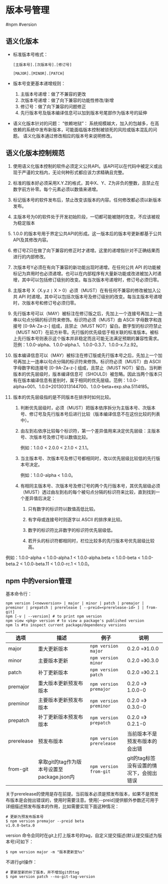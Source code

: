 # 版本号管理
#npm #version
## 语义化版本

- 标准版本号格式：

  `[主版本号].[次版本号].[修订号]`
  
  `[MAJOR].[MINOR].[PATCH]`
- 版本号变更基本递增规则：
  1. 主版本号递增：做了不兼容的更改
  2. 次版本号递增：做了向下兼容的功能性修改/新增
  3. 修订号：做了向下兼容的问题修正
  4.  先行版本号及版本编译信息可以加到版本号尾部作为版本号的延伸
- 语义化版本针对的问题：
    “依赖地狱”： 系统规模越大，加入的包越多，在高依赖的系统中发布新版本，可能面临版本控制被锁死的风险或版本混乱的问题。
    语义化版本通过修改相应的版本号来说明修改。
## 语义化版本控制规范

1. 使用语义化版本控制的软件必须定义公共API。该API可以在代码中被定义或出现于严谨的文档内，无论何种形式都应该力求精确且完整。

3. 标准的版本好必须采用X.Y.Z的格式，其中X、Y、Z为非负的整数，且禁止在数字前方补零。每个元素必须以数值来递增。

4. 标记版本号的软件发布后，禁止改变该版本的内容。任何修改都必须以新版本发布。

5. 主版本号为0的软件处于开发初始阶段，一切都可能被随时改变。不应该被视为稳定版本

6. 1.0.0 的版本号用于界定公共API的形成。这一版本后的版本号更新都基于公共API及其修改内容。

7. 修订号Z只在做了向下兼容的修正时才递增。这里的递增指针对不正确结果而进行的内部修改。

8. 次版本号Y必须在有向下兼容的新功能出现时递增。在任何公共 API 的功能被标记为弃用时也必须递增。也可以在内部程序有大量新功能或改进被加入时递增，其中可以包括修订级别的改变。每当次版本号递增时，修订号必须归零。

9. 主版本号 X（X.y.z `|` X > 0）必须（MUST）在有任何不兼容的修改被加入公共 API 时递增。其中可以包括次版本号及修订级别的改变。每当主版本号递增时，次版本号和修订号必须归零。

10. 先行版本号可以（MAY）被标注在修订版之后，先加上一个连接号再加上一连串以句点分隔的标识符来修饰。标识符必须（MUST）由 ASCII 字母数字和连接号 [0-9A-Za-z-] 组成，且禁止（MUST NOT）留白。数字型的标识符禁止（MUST NOT）在前方补零。先行版的优先级低于相关联的标准版本。被标上先行版本号则表示这个版本并非稳定而且可能无法满足预期的兼容性需求。范例：1.0.0-alpha、1.0.0-alpha.1、1.0.0-0.3.7、1.0.0-x.7.z.92。

11. 版本编译信息可以（MAY）被标注在修订版或先行版本号之后，先加上一个加号再加上一连串以句点分隔的标识符来修饰。标识符必须（MUST）由 ASCII 字母数字和连接号 [0-9A-Za-z-] 组成，且禁止（MUST NOT）留白。当判断版本的优先层级时，版本编译信息可（SHOULD）被忽略。因此当两个版本只有在版本编译信息有差别时，属于相同的优先层级。范例：1.0.0-alpha+001、1.0.0+20130313144700、1.0.0-beta+exp.sha.5114f85。

12. 版本的优先层级指的是不同版本在排序时如何比较。
    
    1.  判断优先层级时，必须（MUST）把版本依序拆分为主版本号、次版本号、修订号及先行版本号后进行比较（版本编译信息不在这份比较的列表中）。
        
    2.  由左到右依序比较每个标识符，第一个差异值用来决定优先层级：主版本号、次版本号及修订号以数值比较。
        
        例如：1.0.0 < 2.0.0 < 2.1.0 < 2.1.1。
        
    3.  当主版本号、次版本号及修订号都相同时，改以优先层级比较低的先行版本号决定。
        
        例如：1.0.0-alpha < 1.0.0。
        
    4.  有相同主版本号、次版本号及修订号的两个先行版本号，其优先层级必须（MUST）透过由左到右的每个被句点分隔的标识符来比较，直到找到一个差异值后决定：
        
        1.  只有数字的标识符以数值高低比较。
            
        2.  有字母或连接号时则逐字以 ASCII 的排序来比较。
            
        3.  数字的标识符比非数字的标识符优先层级低。
            
        4.  若开头的标识符都相同时，栏位比较多的先行版本号优先层级比较高。
            
  例如：1.0.0-alpha < 1.0.0-alpha.1 < 1.0.0-alpha.beta < 1.0.0-beta < 1.0.0-beta.2 < 1.0.0-beta.11 < 1.0.0-rc.1 < 1.0.0。

## npm 中的version管理
基本命令行：

```shell
npm version [<newversion> | major | minor | patch | premajor | preminor | prepatch | prerelease [ --preid=<prerelease-id> ] | from-git]
npm [-v | --version] # to print npm version
npm view <pkg> version # to view a package's published version
npm ls #to inspect current package/dependency versions
```

| 选项         | 描述                             | 例子                       | 说明                      |
| ---------- | ------------------------------ | ------------------------ | ----------------------- |
| major      | 重大更新版本                         | `npm version major`      | 0.2.0 =》1.0.0           |
| minor      | 主要版本更新                         | `npm version minor`      | 0.2.0 =》0.3.0           |
| patch      | 补丁更新版本                         | `npm version patch`      | 0.2.0 =》0.2.1           |
| premajor   | 重大版本更新预发布版本                    | `npm version premajor`   | 0.2.0 =》1.0.0-0         |
| preminor   | 主要版本更新预发布版本                    | `npm version preminor`   | 0.2.0 =》0.3.0-0         |
| prepatch   | 补丁更新版本预发布版本                    | `npm version prepatch`   | 0.2.0 =》0.2.1-0         |
| prerelease | 预发布版本                          | `npm version prerelease` | 当前版本不是预发布版本的会出错         |
| from-git   | 拿取git的tag作为版本号设置至package.json内 | `npm version from-git`   | git的tag标签没有设置的情况下，会抛出错误 |

关于prerelease的使用是存在前提。当前版本必须是预发布版本，如果不是预发布版本是会抛出错误的，使用时需要注意。使用[--preid]提供额外参数还可用于详细描述预发布版本的作用，比如需要实现下面这种情况：

```shell
# 更新为预发布版本号
$ npm version premajor --preid beta
v1.0.0-beta.0
```

version 命令会同时在git上打上版本号的tag，自定义提交描述(默认提交描述为版本号)可如下：
```shell
$ npm version major -m "版本更新至%s"

```

不进行git操作：
```shell
# 更新至新的补丁版本，并不增加git的tag
$ npm version patch --no-git-tag-version
```



